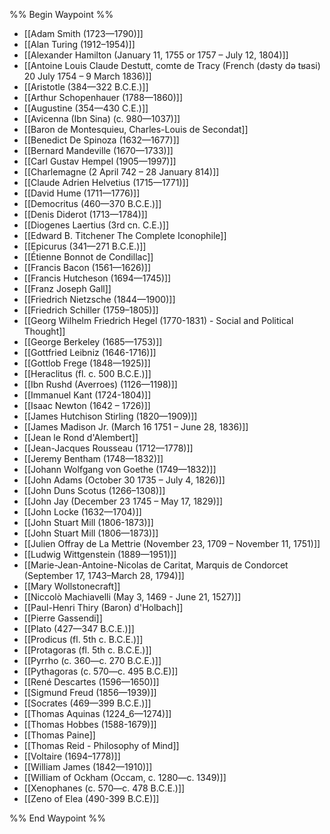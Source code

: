 %% Begin Waypoint %%
- [[Adam Smith (1723—1790)]]
- [[Alan Turing (1912–1954)]]
- [[Alexander Hamilton (January 11, 1755 or 1757 – July 12, 1804)]]
- [[Antoine Louis Claude Destutt, comte de Tracy (French (dəsty də tʁasi) 20 July 1754 – 9 March 1836)]]
- [[Aristotle (384—322 B.C.E.)]]
- [[Arthur Schopenhauer (1788—1860)]]
- [[Augustine (354—430 C.E.)]]
- [[Avicenna (Ibn Sina) (c. 980—1037)]]
- [[Baron de Montesquieu, Charles-Louis de Secondat]]
- [[Benedict De Spinoza (1632—1677)]]
- [[Bernard Mandeville (1670—1733)]]
- [[Carl Gustav Hempel (1905—1997)]]
- [[Charlemagne (2 April 742 – 28 January 814)]]
- [[Claude Adrien Helvetius (1715—1771)]]
- [[David Hume (1711—1776)]]
- [[Democritus (460—370 B.C.E.)]]
- [[Denis Diderot (1713—1784)]]
- [[Diogenes Laertius (3rd cn. C.E.)]]
- [[Edward B. Titchener The Complete Iconophile]]
- [[Epicurus (341—271 B.C.E.)]]
- [[Étienne Bonnot de Condillac]]
- [[Francis Bacon (1561—1626)]]
- [[Francis Hutcheson (1694—1745)]]
- [[Franz Joseph Gall]]
- [[Friedrich Nietzsche (1844—1900)]]
- [[Friedrich Schiller (1759–1805)]]
- [[Georg Wilhelm Friedrich Hegel (1770-1831) - Social and Political Thought]]
- [[George Berkeley (1685—1753)]]
- [[Gottfried Leibniz (1646-1716)]]
- [[Gottlob Frege (1848—1925)]]
- [[Heraclitus (fl. c. 500 B.C.E.)]]
- [[Ibn Rushd (Averroes) (1126—1198)]]
- [[Immanuel Kant (1724-1804)]]
- [[Isaac Newton (1642 – 1726)]]
- [[James Hutchison Stirling (1820—1909)]]
- [[James Madison Jr. (March 16 1751 – June 28, 1836)]]
- [[Jean le Rond d'Alembert]]
- [[Jean-Jacques Rousseau (1712—1778)]]
- [[Jeremy Bentham (1748—1832)]]
- [[Johann Wolfgang von Goethe (1749—1832)]]
- [[John Adams (October 30 1735 – July 4, 1826)]]
- [[John Duns Scotus (1266–1308)]]
- [[John Jay (December 23 1745 – May 17, 1829)]]
- [[John Locke (1632—1704)]]
- [[John Stuart Mill (1806-1873)]]
- [[John Stuart Mill (1806—1873)]]
- [[Julien Offray de La Mettrie (November 23, 1709 – November 11, 1751)]]
- [[Ludwig Wittgenstein (1889—1951)]]
- [[Marie-Jean-Antoine-Nicolas de Caritat, Marquis de Condorcet  (September 17, 1743–March 28, 1794)]]
- [[Mary Wollstonecraft]]
- [[Niccolò Machiavelli (May 3, 1469 - June 21, 1527)]]
- [[Paul-Henri Thiry (Baron) d'Holbach]]
- [[Pierre Gassendi]]
- [[Plato (427—347 B.C.E.)]]
- [[Prodicus (fl. 5th c. B.C.E.)]]
- [[Protagoras (fl. 5th c. B.C.E.)]]
- [[Pyrrho (c. 360—c. 270 B.C.E.)]]
- [[Pythagoras (c. 570—c. 495 B.C.E)]]
- [[René Descartes (1596—1650)]]
- [[Sigmund Freud (1856—1939)]]
- [[Socrates (469—399 B.C.E.)]]
- [[Thomas Aquinas (1224_6—1274)]]
- [[Thomas Hobbes (1588-1679)]]
- [[Thomas Paine]]
- [[Thomas Reid - Philosophy of Mind]]
- [[Voltaire (1694–1778)]]
- [[William James (1842—1910)]]
- [[William of Ockham (Occam, c. 1280—c. 1349)]]
- [[Xenophanes (c. 570—c. 478 B.C.E.)]]
- [[Zeno of Elea (490-399 B.C.E)]]

%% End Waypoint %%